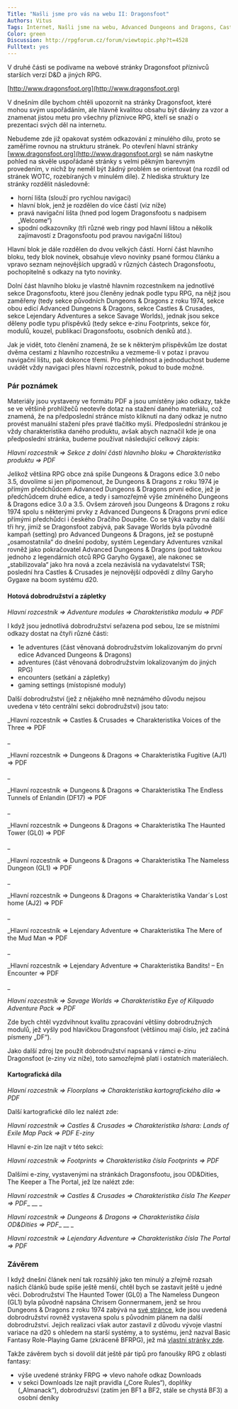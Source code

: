 ```yaml
--- 
Title: "Našli jsme pro vás na webu II: Dragonsfoot"
Authors: Vitus
Tags: Internet, Našli jsme na webu, Advanced Dungeons and Dragons, Castles and Crusades, doplňky pro hru, Dungeons and Dragons (původní), internet, Lejendary Adventure, zajímavé odkazy
Color: green 
Discussion: http://rpgforum.cz/forum/viewtopic.php?t=4528 
Fulltext: yes
--- 
```

V druhé části se podívame na webové stránky Dragonsfoot příznivců starších verzí D&amp;D a jiných RPG.

[http://www.dragonsfoot.org](http://www.dragonsfoot.org)

V dnešním díle bychom chtěli upozornit na stránky Dragonsfoot, které mohou svým uspořádáním, ale hlavně kvalitou obsahu být dávány za vzor a znamenat jistou metu pro všechny příznivce RPG, kteří se snaží o prezentaci svých děl na internetu.

Nebudeme zde již opakovat systém odkazování z minulého dílu, proto se zaměříme rovnou na strukturu stránek. Po otevření hlavní stránky [www.dragonsfoot.org](http://www.dragonsfoot.org) se nám naskytne pohled na skvěle uspořádané stránky s velmi pěkným barevným provedením, v nichž by neměl být žádný problém se orientovat (na rozdíl od stránek WOTC, rozebíraných v minulém díle). Z hlediska struktury lze stránky rozdělit následovně:

*   horní lišta (slouží pro rychlou navigaci)
*   hlavní blok, jenž je rozdělen do více částí (viz níže)
*   pravá navigační lišta (hned pod logem Dragonsfootu s nadpisem „Welcome“)
*   spodní odkazovníky (tři různé web ringy pod hlavní lištou a několik zajímavostí z Dragonsfootu pod pravou navigační lištou)

Hlavní blok je dále rozdělen do dvou velkých částí. Horní část hlavního bloku, tedy blok novinek, obsahuje vlevo novinky psané formou článku a vpravo seznam nejnovějších upgradů v různých částech Dragonsfootu, pochopitelně s odkazy na tyto novinky.

Dolní část hlavního bloku je vlastně hlavním rozcestníkem na jednotlivé sekce Dragonsfootu, které jsou členěny jednak podle typu RPG, na nějž jsou zaměřeny (tedy sekce původních Dungeons &amp; Dragons z roku 1974, sekce obou edicí Advanced Dungeons &amp; Dragons, sekce Castles &amp; Crusades, sekce Lejendary Adventures a sekce Savage Worlds), jednak jsou sekce děleny podle typu příspěvků (tedy sekce e-zinu Footprints, sekce fór, modulů, kouzel, publikací Dragonsfootu, osobních deníků atd.).

Jak je vidět, toto členění znamená, že se k některým příspěvkům lze dostat dvěma cestami z hlavního rozcestníku a vezmeme-li v potaz i pravou navigační lištu, pak dokonce třemi. Pro přehlednost a jednoduchost budeme uvádět vždy navigaci přes hlavní rozcestník, pokud to bude možné.

### 

### Pár poznámek

Materiály jsou vystaveny ve formátu PDF a jsou umístěny jako odkazy, takže se ve většině prohlížečů neotevře dotaz na stažení daného materiálu, což znamená, že na předposlední stránce místo kliknutí na daný odkaz je nutno provést manuální stažení přes pravé tlačítko myši. Předposlední stránkou je vždy charakteristika daného produktu, avšak abych naznačil kde je ona předposlední stránka, budeme používat následující celkový zápis:

_Hlavní rozcestník =&gt; Sekce z dolní části hlavního bloku =&gt; Charakteristika produktu =&gt; PDF_

Jelikož většina RPG obce zná spíše Dungeons &amp; Dragons edice 3.0 nebo 3.5, dovolíme si jen připomenout, že Dungeons &amp; Dragons z roku 1974 je přímým předchůdcem Advanced Dungeons &amp; Dragons první edice, jež je předchůdcem druhé edice, a tedy i samozřejmě výše zmíněného Dungeons &amp; Dragons edice 3.0 a 3.5. Ovšem zároveň jsou Dungeons &amp; Dragons z roku 1974 spolu s některými prvky z Advanced Dungeons &amp; Dragons první edice přímými předchůdci i českého Dračího Doupěte. Co se týká vazby na další tři hry, jimiž se Dragonsfoot zabývá, pak Savage Worlds byla původně kampaň (setting) pro Advanced Dungeons &amp; Dragons, jež se postupně „osamostatnila“ do dnešní podoby, systém Legendary Adventures vznikal rovněž jako pokračovatel Advanced Dungeons &amp; Dragons (pod taktovkou jednoho z legendárních otců RPG Garyho Gygaxe), ale nakonec se „stabilizovala“ jako hra nová a zcela nezávislá na vydavatelství TSR; poslední hra Castles &amp; Crusades je nejnovější odpovědí z dílny Garyho Gygaxe na boom systému d20.

#### Hotová dobrodružství a zápletky

_Hlavní rozcestník =&gt; Adventure modules =&gt; Charakteristika modulu =&gt; PDF_

I když jsou jednotlivá dobrodružství seřazena pod sebou, lze se místními odkazy dostat na čtyři různé části:

*   1e adventures (část věnovaná dobrodružstvím lokalizovaným do první edice Advanced Dungeons &amp; Dragons)
*   adventures (část věnovaná dobrodružstvím lokalizovaným do jiných RPG)
*   encounters (setkání a zápletky)
*   gaming settings (místopisné moduly)

Další dobrodružství (jež z nějakého mně neznámého důvodu nejsou uvedena v této centrální sekci dobrodružství) jsou tato:

_Hlavní rozcestník =&gt; Castles &amp; Crusades =&gt; Charakteristika Voices of the Three =&gt; PDF

_

_Hlavní rozcestník =&gt; Dungeons &amp; Dragons =&gt; Charakteristika Fugitive (AJ1) =&gt; PDF

_

_Hlavní rozcestník =&gt; Dungeons &amp; Dragons =&gt; Charakteristika The Endless Tunnels of Enlandin (DF17) =&gt; PDF

_

_Hlavní rozcestník =&gt; Dungeons &amp; Dragons =&gt; Charakteristika The Haunted Tower (GL0) =&gt; PDF

_

_Hlavní rozcestník =&gt; Dungeons &amp; Dragons =&gt; Charakteristika The Nameless Dungeon (GL1) =&gt; PDF

_

_Hlavní rozcestník =&gt; Dungeons &amp; Dragons =&gt; Charakteristika Vandar´s Lost home (AJ2) =&gt; PDF

_

_Hlavní rozcestník =&gt; Lejendary Adventure =&gt; Charakteristika The Mere of the Mud Man =&gt; PDF

_

_Hlavní rozcestník =&gt; Lejendary Adventure =&gt; Charakteristika Bandits! – En Encounter =&gt; PDF

_

_Hlavní rozcestník =&gt; Savage Worlds =&gt; Charakteristika Eye of Kilquado Adventure Pack =&gt; PDF_

Zde bych chtěl vyzdvihnout kvalitu zpracování většiny dobrodružných modulů, jež vyšly pod hlavičkou Dragonsfoot (většinou mají číslo, jež začíná písmeny „DF“).

Jako další zdroj lze použít dobrodružství napsaná v rámci e-zinu Dragonsfoot (e-ziny viz níže), toto samozřejmě platí i ostatních materiálech.

#### Kartografická díla

_Hlavní rozcestník =&gt; Floorplans =&gt; Charakteristika kartografického díla =&gt; PDF_

Další kartografické dílo lez nalézt zde:

_Hlavní rozcestník =&gt; Castles &amp; Crusades =&gt; Charakteristika Ishara: Lands of Exile Map Pack =&gt; PDF
E-ziny_

Hlavní e-zin lze najít v této sekci:

_Hlavní rozcestník =&gt; Footprints =&gt; Charakteristika čísla Footprints =&gt; PDF_

Dalšími e-ziny, vystavenými na stránkách Dragonsfootu, jsou OD&amp;Dities, The Keeper a The Portal, jež lze nalézt zde:

_Hlavní rozcestník =&gt; Castles &amp; Crusades =&gt; Charakteristika čísla The Keeper =&gt; PDF__
__
_

_Hlavní rozcestník =&gt; Dungeons &amp; Dragons =&gt; Charakteristika čísla OD&amp;Dities =&gt; PDF__
__
_

_Hlavní rozcestník =&gt; Lejendary Adventure =&gt; Charakteristika čísla The Portal =&gt; PDF_

### Závěrem

I když dnešní článek není tak rozsáhlý jako ten minulý a zřejmě rozsah našich článků bude spíše ještě menší, chtěl bych se zastavit ještě u jedné věci. Dobrodružství The Haunted Tower (GL0) a The Nameless Dungeon (GL1) byla původně napsána Chrisem Gonnermanem, jenž se hrou Dungeons &amp; Dragons z roku 1974 zabývá na [své stránce](http://tower.newcenturycomputers.net/), kde jsou uvedená dobrodružství rovněž vystavena spolu s původním plánem na další dobrodružství. Jejich realizaci však autor zastavil z důvodu vývoje vlastní variace na d20 s ohledem na starší systémy, a to systému, jenž nazval Basic Fantasy Role-Playing Game (zkráceně BFRPG), jež má [vlastní stránky zde](http://www.basicfantasy.org).

Takže závěrem bych si dovolil dát ještě pár tipů pro fanoušky RPG z oblasti fantasy:

*   výše uvedené stránky FRPG =&gt; vlevo nahoře odkaz Downloads
*   v sekci Downloads lze najít pravidla („Core Rules“), doplňky („Almanack“), dobrodružsví (zatím jen BF1 a BF2, stále se chystá BF3) a osobní deníky